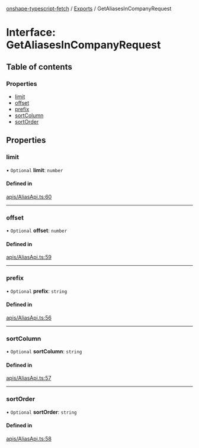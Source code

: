 [onshape-typescript-fetch](../README.md) / [Exports](../modules.md) / GetAliasesInCompanyRequest

# Interface: GetAliasesInCompanyRequest

## Table of contents

### Properties

- [limit](GetAliasesInCompanyRequest.md#limit)
- [offset](GetAliasesInCompanyRequest.md#offset)
- [prefix](GetAliasesInCompanyRequest.md#prefix)
- [sortColumn](GetAliasesInCompanyRequest.md#sortcolumn)
- [sortOrder](GetAliasesInCompanyRequest.md#sortorder)

## Properties

### limit

• `Optional` **limit**: `number`

#### Defined in

[apis/AliasApi.ts:60](https://github.com/toebes/onshape-typescript-fetch/blob/3e11ae1/apis/AliasApi.ts#L60)

___

### offset

• `Optional` **offset**: `number`

#### Defined in

[apis/AliasApi.ts:59](https://github.com/toebes/onshape-typescript-fetch/blob/3e11ae1/apis/AliasApi.ts#L59)

___

### prefix

• `Optional` **prefix**: `string`

#### Defined in

[apis/AliasApi.ts:56](https://github.com/toebes/onshape-typescript-fetch/blob/3e11ae1/apis/AliasApi.ts#L56)

___

### sortColumn

• `Optional` **sortColumn**: `string`

#### Defined in

[apis/AliasApi.ts:57](https://github.com/toebes/onshape-typescript-fetch/blob/3e11ae1/apis/AliasApi.ts#L57)

___

### sortOrder

• `Optional` **sortOrder**: `string`

#### Defined in

[apis/AliasApi.ts:58](https://github.com/toebes/onshape-typescript-fetch/blob/3e11ae1/apis/AliasApi.ts#L58)

